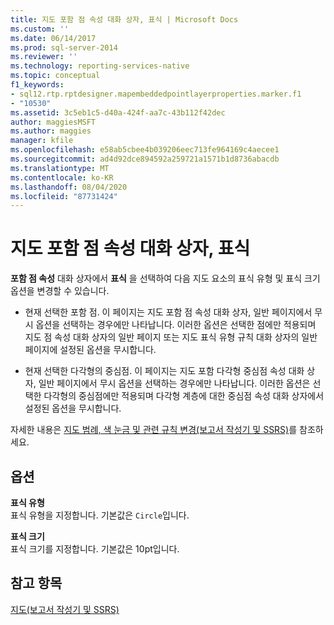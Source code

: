 ```yaml
---
title: 지도 포함 점 속성 대화 상자, 표식 | Microsoft Docs
ms.custom: ''
ms.date: 06/14/2017
ms.prod: sql-server-2014
ms.reviewer: ''
ms.technology: reporting-services-native
ms.topic: conceptual
f1_keywords:
- sql12.rtp.rptdesigner.mapembeddedpointlayerproperties.marker.f1
- "10530"
ms.assetid: 3c5eb1c5-d40a-424f-aa7c-43b112f42dec
author: maggiesMSFT
ms.author: maggies
manager: kfile
ms.openlocfilehash: e58ab5cbee4b039206eec713fe964169c4aecee1
ms.sourcegitcommit: ad4d92dce894592a259721a1571b1d8736abacdb
ms.translationtype: MT
ms.contentlocale: ko-KR
ms.lasthandoff: 08/04/2020
ms.locfileid: "87731424"
---
```

# <a name="map-embedded-point-properties-dialog-box-marker"></a>지도 포함 점 속성 대화 상자, 표식
  **포함 점 속성** 대화 상자에서 **표식** 을 선택하여 다음 지도 요소의 표식 유형 및 표식 크기 옵션을 변경할 수 있습니다.  
  
-   현재 선택한 포함 점. 이 페이지는 지도 포함 점 속성 대화 상자, 일반 페이지에서 무시 옵션을 선택하는 경우에만 나타납니다. 이러한 옵션은 선택한 점에만 적용되며 지도 점 속성 대화 상자의 일반 페이지 또는 지도 표식 유형 규칙 대화 상자의 일반 페이지에 설정된 옵션을 무시합니다.  
  
-   현재 선택한 다각형의 중심점. 이 페이지는 지도 포함 다각형 중심점 속성 대화 상자, 일반 페이지에서 무시 옵션을 선택하는 경우에만 나타납니다. 이러한 옵션은 선택한 다각형의 중심점에만 적용되며 다각형 계층에 대한 중심점 속성 대화 상자에서 설정된 옵션을 무시합니다.  
  
 자세한 내용은 [지도 범례, 색 눈금 및 관련 규칙 변경&#40;보고서 작성기 및 SSRS&#41;](report-design/change-map-legends-color-scale-and-associated-rules-report-builder-and-ssrs.md)를 참조하세요.  
  
## <a name="options"></a>옵션  
 **표식 유형**  
 표식 유형을 지정합니다. 기본값은 `Circle`입니다.  
  
 **표식 크기**  
 표식 크기를 지정합니다. 기본값은 10pt입니다.  
  
## <a name="see-also"></a>참고 항목  
 [지도&#40;보고서 작성기 및 SSRS&#41;](report-design/maps-report-builder-and-ssrs.md)  
  
  
